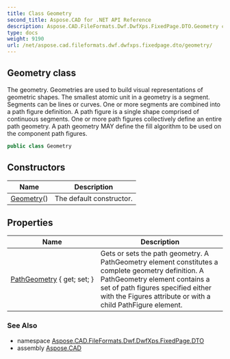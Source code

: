```yaml
---
title: Class Geometry
second_title: Aspose.CAD for .NET API Reference
description: Aspose.CAD.FileFormats.Dwf.DwfXps.FixedPage.DTO.Geometry class. The geometry. Geometries are used to build visual representations of geometric shapes. The smallest atomic unit in a geometry is a segment. Segments can be lines or curves. One or more segments are combined into a path figure definition. A path figure is a single shape comprised of continuous segments. One or more path figures collectively define an entire path geometry. A path geometry MAY define the fill algorithm to be used on the component path figures
type: docs
weight: 9190
url: /net/aspose.cad.fileformats.dwf.dwfxps.fixedpage.dto/geometry/
---
```

## Geometry class

The geometry. Geometries are used to build visual representations of geometric shapes. The smallest atomic unit in a geometry is a segment. Segments can be lines or curves. One or more segments are combined into a path figure definition. A path figure is a single shape comprised of continuous segments. One or more path figures collectively define an entire path geometry. A path geometry MAY define the fill algorithm to be used on the component path figures.

```csharp
public class Geometry
```

## Constructors

| Name | Description |
| --- | --- |
| [Geometry](geometry/)() | The default constructor. |

## Properties

| Name | Description |
| --- | --- |
| [PathGeometry](../../aspose.cad.fileformats.dwf.dwfxps.fixedpage.dto/geometry/pathgeometry/) { get; set; } | Gets or sets the path geometry. A PathGeometry element constitutes a complete geometry definition. A PathGeometry element contains a set of path figures specified either with the Figures attribute or with a child PathFigure element. |

### See Also

* namespace [Aspose.CAD.FileFormats.Dwf.DwfXps.FixedPage.DTO](../../aspose.cad.fileformats.dwf.dwfxps.fixedpage.dto/)
* assembly [Aspose.CAD](../../)


